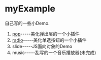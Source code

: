 # myExample

自己写的一些小Demo.

<ol>
    <li><a href="https://github.com/shuisanqian/myExample/tree/master/pop">pop</a>-----美化弹出层的一个小插件</li>
    <li><a href="http://htmlpreview.github.io/?https://github.com/shuisanqian/myExample/tree/master/radio/index.html">radio</a>-----美化单选按钮的一个小插件</li>
    <li>slide-----JS面向对象的Demo</li>
    <li>music-----乱写的一个音乐播放器(未完成)</li>
</ol>



